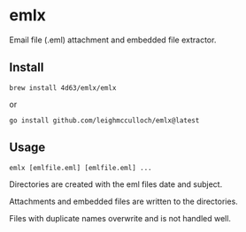# emlx
Email file (.eml) attachment and embedded file extractor.

## Install

```
brew install 4d63/emlx/emlx
```
or

```
go install github.com/leighmcculloch/emlx@latest
```

## Usage

```
emlx [emlfile.eml] [emlfile.eml] ...
```

Directories are created with the eml files date and subject.

Attachments and embedded files are written to the directories.

Files with duplicate names overwrite and is not handled well.


